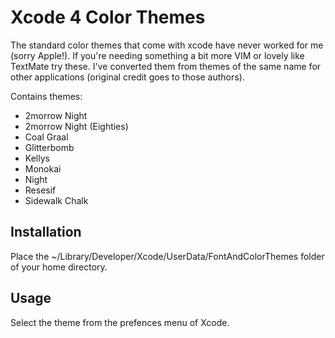 Xcode 4 Color Themes
=============

The standard color themes that come with xcode have never worked for me (sorry Apple!). If you're needing something a bit more VIM or lovely like TextMate try these. I've converted them from themes of the same name for other applications (original credit goes to those authors).

Contains themes:
* 2morrow Night
* 2morrow Night (Eighties)
* Coal Graal
* Glitterbomb
* Kellys
* Monokai
* Night
* Resesif
* Sidewalk Chalk

Installation
-----------

Place the 
	~/Library/Developer/Xcode/UserData/FontAndColorThemes
folder of your home directory.

Usage
-----

Select the theme from the prefences menu of Xcode.